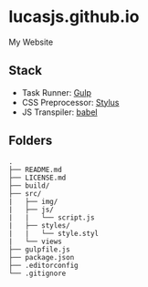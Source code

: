 # lucasjs.github.io
My Website

## Stack

- Task Runner: [Gulp](http://gulpjs.com/)
- CSS Preprocessor: [Stylus](http://stylus-lang.com/)
- JS Transpiler: [babel](https://babeljs.io/)

## Folders

	.
	├── README.md
	├── LICENSE.md
	├── build/
	├── src/
	|   ├── img/
	|   ├── js/
	|   |   └── script.js
	|   ├── styles/
	|   |   └── style.styl
	|   └── views
	├── gulpfile.js
	├── package.json
	├── .editorconfig
	└── .gitignore